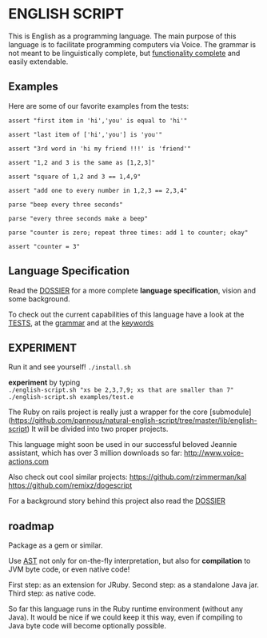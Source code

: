 # ENGLISH SCRIPT

This is English as a programming language.
The main purpose of this language is to facilitate programming computers via Voice.
The grammar is not meant to be linguistically complete, but [functionality complete](https://en.wikipedia.org/wiki/Functional_completeness) and easily extendable.

Examples
--------
Here are some of our favorite examples from the tests:                      

`assert "first item in 'hi','you' is equal to 'hi'"`

`assert "last item of ['hi','you'] is 'you'"`

`assert "3rd word in 'hi my friend !!!' is 'friend'"`

`assert "1,2 and 3 is the same as [1,2,3]"`

`assert "square of 1,2 and 3 == 1,4,9"`

`assert "add one to every number in 1,2,3 == 2,3,4"`

`parse "beep every three seconds"`

`parse "every three seconds make a beep"`

`parse "counter is zero; repeat three times: add 1 to counter; okay"`

`assert "counter = 3"`	

Language Specification
----------------------
Read the [DOSSIER](https://github.com/pannous/natural-english-script/tree/master/DOSSIER.md) for a more complete **language specification**, vision and some background.

To check out the current capabilities of this language have a look at the [TESTS](https://github.com/pannous/natural-english-script/tree/master/test/unit), at the [grammar](https://github.com/pannous/natural-english-script/blob/master/lib/english-script/english-parser.rb) and at the
[keywords](https://github.com/pannous/natural-english-script/blob/master/lib/english-script/english-tokens.rb)

EXPERIMENT
----------
Run it and see yourself!
`./install.sh`	
	
**experiment** by typing  
`./english-script.sh "xs be 2,3,7,9; xs that are smaller than 7"`  
`./english-script.sh examples/test.e`

The Ruby on rails project is really just a wrapper for the core [submodule]
(https://github.com/pannous/natural-english-script/tree/master/lib/english-script)
It will be divided into two proper projects.

This language might soon be used in our successful beloved Jeannie assistant, which has over 3 million downloads so far:
http://www.voice-actions.com

Also check out cool similar projects:
https://github.com/rzimmerman/kal
https://github.com/remixz/dogescript

For a background story behind this project also read the [DOSSIER](https://github.com/pannous/natural-english-script/tree/master/DOSSIER.md)

roadmap
-------

Package as a gem or similar.

Use [AST](https://en.wikipedia.org/wiki/Abstract_syntax_tree) not only for on-the-fly interpretation,
 but also for **compilation** to JVM byte code, or even native code!

First step: as an extension for JRuby.
Second step: as a standalone Java jar.
Third step: as native code.

So far this language runs in the Ruby runtime environment (without any Java). It would be nice if we could keep it this way, even if compiling to Java byte code will become optionally possible.

